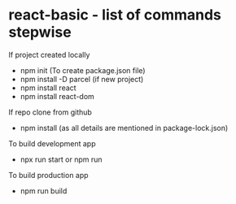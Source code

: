 # react-basic - list of commands stepwise

If project created locally  
- npm init (To create package.json file)  
- npm install -D parcel (if new project) 
- npm install react 
- npm install react-dom 

If repo clone from github 
- npm install (as all details are mentioned in package-lock.json) 

To build development app 
- npx run start or npm run 

To build production app 
- npm run build 

